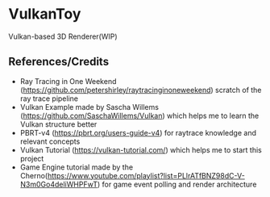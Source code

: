 # VulkanToy

Vulkan-based 3D Renderer(WIP)

## References/Credits

- Ray Tracing in One Weekend (https://github.com/petershirley/raytracinginoneweekend) scratch of the ray trace pipeline
- Vulkan Example made by Sascha Willems (https://github.com/SaschaWillems/Vulkan) which helps me to learn the Vulkan structure better
- PBRT-v4 (https://pbrt.org/users-guide-v4) for raytrace knowledge and relevant concepts
- Vulkan Tutorial (https://vulkan-tutorial.com/) which helps me to start this project
- Game Engine tutorial made by the Cherno(https://www.youtube.com/playlist?list=PLlrATfBNZ98dC-V-N3m0Go4deliWHPFwT) for game event polling and render architecture